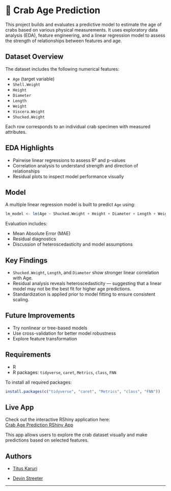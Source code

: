 # 🦀 Crab Age Prediction

This project builds and evaluates a predictive model to estimate the age of crabs based on various physical measurements. It uses exploratory data analysis (EDA), feature engineering, and a linear regression model to assess the strength of relationships between features and age.

## Dataset Overview

The dataset includes the following numerical features:

- `Age` (target variable)
- `Shell.Weight`
- `Height`
- `Diameter`
- `Length`
- `Weight`
- `Viscera.Weight`
- `Shucked.Weight`

Each row corresponds to an individual crab specimen with measured attributes.

## EDA Highlights

- Pairwise linear regressions to assess R² and p-values
- Correlation analysis to understand strength and direction of relationships
- Residual plots to inspect model performance visually

## Model

A multiple linear regression model is built to predict `Age` using:

```r
lm_model <- lm(Age ~ Shucked.Weight + Height + Diameter + Length + Weight, data = train_data)
```

Evaluation includes:

- Mean Absolute Error (MAE)
- Residual diagnostics
- Discussion of heteroscedasticity and model assumptions

## Key Findings

- `Shucked.Weight`, `Length`, and `Diameter` show stronger linear correlation with Age.
- Residual analysis reveals heteroscedasticity — suggesting that a linear model may not be the best fit for higher age predictions.
- Standardization is applied prior to model fitting to ensure consistent scaling.

## Future Improvements

- Try nonlinear or tree-based models
- Use cross-validation for better model robustness
- Explore feature transformation

## Requirements

- R 
- R packages: `tidyverse`, `caret`, `Metrics`, `class`, `FNN`

To install all required packages:
```r
install.packages(c("tidyverse", "caret", "Metrics", "class", "FNN"))
```
## Live App

Check out the interactive RShiny application here:  
[Crab Age Prediction RShiny App](https://devin476.shinyapps.io/Crab-Age-Prediction/)

This app allows users to explore the crab dataset visually and make predictions based on selected features.

## Authors

- [Titus Karuri](https://github.com/titusk2)

- [Devin Streeter](https://github.com/devin476)
---
